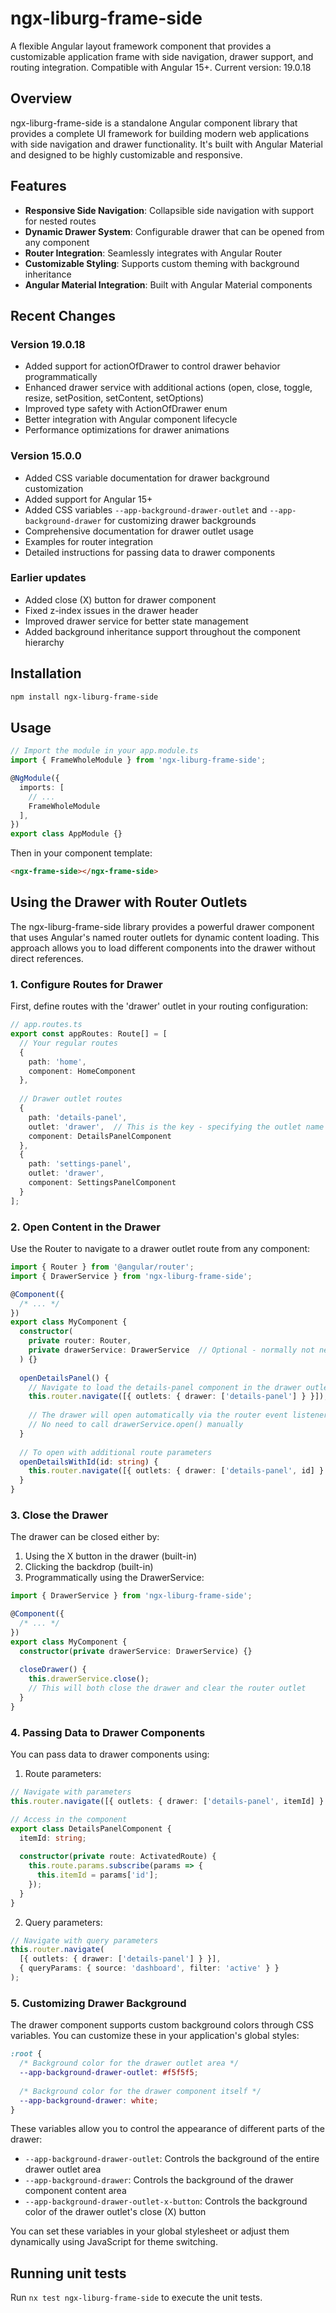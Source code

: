 # ngx-liburg-frame-side

A flexible Angular layout framework component that provides a customizable application frame with side navigation, drawer support, and routing integration. Compatible with Angular 15+. Current version: 19.0.18

## Overview

ngx-liburg-frame-side is a standalone Angular component library that provides a complete UI framework for building modern web applications with side navigation and drawer functionality. It's built with Angular Material and designed to be highly customizable and responsive.

## Features

- **Responsive Side Navigation**: Collapsible side navigation with support for nested routes
- **Dynamic Drawer System**: Configurable drawer that can be opened from any component
- **Router Integration**: Seamlessly integrates with Angular Router
- **Customizable Styling**: Supports custom theming with background inheritance
- **Angular Material Integration**: Built with Angular Material components

## Recent Changes

### Version 19.0.18

- Added support for actionOfDrawer to control drawer behavior programmatically
- Enhanced drawer service with additional actions (open, close, toggle, resize, setPosition, setContent, setOptions)
- Improved type safety with ActionOfDrawer enum
- Better integration with Angular component lifecycle
- Performance optimizations for drawer animations

### Version 15.0.0

- Added CSS variable documentation for drawer background customization
- Added support for Angular 15+
- Added CSS variables `--app-background-drawer-outlet` and `--app-background-drawer` for customizing drawer backgrounds
- Comprehensive documentation for drawer outlet usage
- Examples for router integration
- Detailed instructions for passing data to drawer components

### Earlier updates

- Added close (X) button for drawer component
- Fixed z-index issues in the drawer header
- Improved drawer service for better state management
- Added background inheritance support throughout the component hierarchy

## Installation

```bash
npm install ngx-liburg-frame-side
```

## Usage

```typescript
// Import the module in your app.module.ts
import { FrameWholeModule } from 'ngx-liburg-frame-side';

@NgModule({
  imports: [
    // ...
    FrameWholeModule
  ],
})
export class AppModule {}
```

Then in your component template:

```html
<ngx-frame-side></ngx-frame-side>
```

## Using the Drawer with Router Outlets

The ngx-liburg-frame-side library provides a powerful drawer component that uses Angular's named router outlets for dynamic content loading. This approach allows you to load different components into the drawer without direct references.

### 1. Configure Routes for Drawer

First, define routes with the 'drawer' outlet in your routing configuration:

```typescript
// app.routes.ts
export const appRoutes: Route[] = [
  // Your regular routes
  { 
    path: 'home', 
    component: HomeComponent 
  },
  
  // Drawer outlet routes
  {
    path: 'details-panel',
    outlet: 'drawer',  // This is the key - specifying the outlet name
    component: DetailsPanelComponent
  },
  {
    path: 'settings-panel',
    outlet: 'drawer',
    component: SettingsPanelComponent
  }
];
```

### 2. Open Content in the Drawer

Use the Router to navigate to a drawer outlet route from any component:

```typescript
import { Router } from '@angular/router';
import { DrawerService } from 'ngx-liburg-frame-side';

@Component({
  /* ... */
})
export class MyComponent {
  constructor(
    private router: Router,
    private drawerService: DrawerService  // Optional - normally not needed
  ) {}
  
  openDetailsPanel() {
    // Navigate to load the details-panel component in the drawer outlet
    this.router.navigate([{ outlets: { drawer: ['details-panel'] } }]);
    
    // The drawer will open automatically via the router event listener in DrawerService
    // No need to call drawerService.open() manually
  }
  
  // To open with additional route parameters
  openDetailsWithId(id: string) {
    this.router.navigate([{ outlets: { drawer: ['details-panel', id] } }]);
  }
}
```

### 3. Close the Drawer

The drawer can be closed either by:

1. Using the X button in the drawer (built-in)
2. Clicking the backdrop (built-in)
3. Programmatically using the DrawerService:

```typescript
import { DrawerService } from 'ngx-liburg-frame-side';

@Component({
  /* ... */
})
export class MyComponent {
  constructor(private drawerService: DrawerService) {}
  
  closeDrawer() {
    this.drawerService.close();
    // This will both close the drawer and clear the router outlet
  }
}
```

### 4. Passing Data to Drawer Components

You can pass data to drawer components using:

1. Route parameters:

```typescript
// Navigate with parameters
this.router.navigate([{ outlets: { drawer: ['details-panel', itemId] } }]);

// Access in the component
export class DetailsPanelComponent {
  itemId: string;
  
  constructor(private route: ActivatedRoute) {
    this.route.params.subscribe(params => {
      this.itemId = params['id'];
    });
  }
}
```

2. Query parameters:

```typescript
// Navigate with query parameters
this.router.navigate(
  [{ outlets: { drawer: ['details-panel'] } }],
  { queryParams: { source: 'dashboard', filter: 'active' } }
);
```

### 5. Customizing Drawer Background

The drawer component supports custom background colors through CSS variables. You can customize these in your application's global styles:

```css
:root {
  /* Background color for the drawer outlet area */
  --app-background-drawer-outlet: #f5f5f5;
  
  /* Background color for the drawer component itself */
  --app-background-drawer: white;
}
```

These variables allow you to control the appearance of different parts of the drawer:

- `--app-background-drawer-outlet`: Controls the background of the entire drawer outlet area
- `--app-background-drawer`: Controls the background of the drawer component content area
- `--app-background-drawer-outlet-x-button`: Controls the background color of the drawer outlet's close (X) button

You can set these variables in your global stylesheet or adjust them dynamically using JavaScript for theme switching.

## Running unit tests

Run `nx test ngx-liburg-frame-side` to execute the unit tests.
